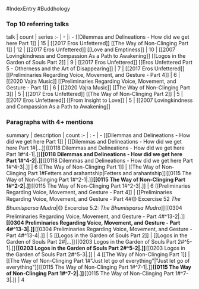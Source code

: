 #IndexEntry #Buddhology

### Top 10 referring talks
talk | count | series
:- | - |: -
[[Dilemmas and Delineations - How did we get here Part 1]] | 15 | [[2017 Eros Unfettered]]
[[The Way of Non-Clinging Part 1]] | 12 | [[2017 Eros Unfettered]]
[[Love and Emptiness]] | 10 | [[2007 Lovingkindness and Compassion As a Path to Awakening]]
[[Logos in the Garden of Souls Part 2]] | 9 | [[2017 Eros Unfettered]]
[[Eros Unfettered Part 5 - Otherness and the Art of Disappearing]] | 7 | [[2017 Eros Unfettered]]
[[Preliminaries Regarding Voice, Movement, and Gesture - Part 4]] | 6 | [[2020 Vajra Music]]
[[Preliminaries Regarding Voice, Movement, and Gesture - Part 1]] | 6 | [[2020 Vajra Music]]
[[The Way of Non-Clinging Part 3]] | 5 | [[2017 Eros Unfettered]]
[[The Way of Non-Clinging Part 2]] | 5 | [[2017 Eros Unfettered]]
[[From Insight to Love]] | 5 | [[2007 Lovingkindness and Compassion As a Path to Awakening]]

### Paragraphs with 4+ mentions
summary | description | count
:- | : - | -
[[Dilemmas and Delineations - How did we get here Part 1]] | [[Dilemmas and Delineations - How did we get here Part 1#\|...]] [[0118 Dilemmas and Delineations - How did we get here Part 1#^4-1\|.]] **[[0118 Dilemmas and Delineations - How did we get here Part 1#^4-2\|.]]** [[0118 Dilemmas and Delineations - How did we get here Part 1#^4-3\|.]] | 6
[[The Way of Non-Clinging Part 1]] | [[The Way of Non-Clinging Part 1#Fetters and arahantship\|Fetters and arahantship]] [[0115 The Way of Non-Clinging Part 1#^2-1\|.]] **[[0115 The Way of Non-Clinging Part 1#^2-2\|.]]** [[0115 The Way of Non-Clinging Part 1#^2-3\|.]] | 6
[[Preliminaries Regarding Voice, Movement, and Gesture - Part 4]] | [[Preliminaries Regarding Voice, Movement, and Gesture - Part 4#🟡 Excercise 52 _The Bhumisparsa Mudra_\|🟡 Excercise 5.2: _The Bhumisparsa Mudra_]] [[0304 Preliminaries Regarding Voice, Movement, and Gesture - Part 4#^13-2\|.]] **[[0304 Preliminaries Regarding Voice, Movement, and Gesture - Part 4#^13-3\|.]]** [[0304 Preliminaries Regarding Voice, Movement, and Gesture - Part 4#^13-4\|.]] | 5
[[Logos in the Garden of Souls Part 2]] | [[Logos in the Garden of Souls Part 2#\|...]] [[0203 Logos in the Garden of Souls Part 2#^5-1\|.]] **[[0203 Logos in the Garden of Souls Part 2#^5-2\|.]]** [[0203 Logos in the Garden of Souls Part 2#^5-3\|.]] | 4
[[The Way of Non-Clinging Part 1]] | [[The Way of Non-Clinging Part 1#"Just let go of everything"\|"Just let go of everything"]] [[0115 The Way of Non-Clinging Part 1#^7-1\|.]] **[[0115 The Way of Non-Clinging Part 1#^7-2\|.]]** [[0115 The Way of Non-Clinging Part 1#^7-3\|.]] | 4

